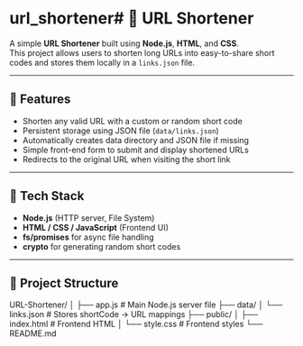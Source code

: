 # url_shortener# 🔗 URL Shortener

A simple **URL Shortener** built using **Node.js**, **HTML**, and **CSS**.  
This project allows users to shorten long URLs into easy-to-share short codes and stores them locally in a `links.json` file.

---

## 🚀 Features

- Shorten any valid URL with a custom or random short code  
- Persistent storage using JSON file (`data/links.json`)  
- Automatically creates data directory and JSON file if missing  
- Simple front-end form to submit and display shortened URLs  
- Redirects to the original URL when visiting the short link  

---

## 🧠 Tech Stack

- **Node.js** (HTTP server, File System)
- **HTML / CSS / JavaScript** (Frontend UI)
- **fs/promises** for async file handling
- **crypto** for generating random short codes

---

## 📁 Project Structure

URL-Shortener/
│
├── app.js # Main Node.js server file
├── data/
│ └── links.json # Stores shortCode → URL mappings
├── public/
│ ├── index.html # Frontend HTML
│ └── style.css # Frontend styles
└── README.md